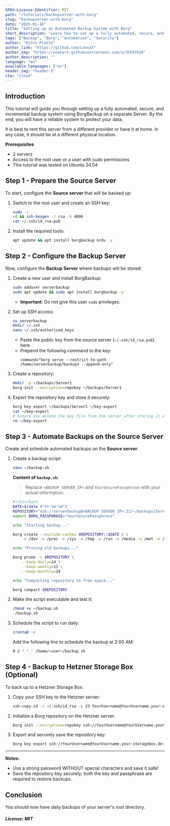 ```yaml
---
SPDX-License-Identifier: MIT
path: "/tutorials/backupserver-with-borg"
slug: "backupserver-with-borg"
date: "2025-01-16"
title: "Setting up an Automated Backup System with Borg"
short_description: "Learn how to set up a fully automated, secure, and incremental backup system using Borg on a separate Server."
tags: ["Backup", "Borg", "Automation", "Security"]
author: "Björn Platte"
author_link: "https://github.com/LonoxX"
author_img: "https://avatars.githubusercontent.com/u/35597628"
author_description: ""
language: "en"
available_languages: ["en"]
header_img: "header-5"
cta: "cloud"
---
```


## Introduction

This tutorial will guide you through setting up a fully automated, secure, and incremental backup system using BorgBackup on a separate Server. By the end, you will have a reliable system to protect your data.

It is best to rent this server from a different provider or have it at home. In any case, it should be at a different physical location.

**Prerequisites**

* 2 servers
* Access to the root user or a user with sudo permissions
* This tutorial was tested on Ubuntu 24.04

## Step 1 - Prepare the Source Server

To start, configure the **Source server** that will be backed up:

1. Switch to the root user and create an SSH key:
   ```bash
   sudo -i
   cd && ssh-keygen -t rsa -b 4096
   cat ~/.ssh/id_rsa.pub
   ```

2. Install the required tools:
   ```bash
   apt update && apt install borgbackup ncdu -y
   ```

## Step 2 - Configure the Backup Server

Now, configure the **Backup Server** where backups will be stored:

1. Create a new user and install BorgBackup:
   ```bash
   sudo adduser serverbackup
   sudo apt update && sudo apt install borgbackup -y
   ```
   - **Important**: Do not give this user `sudo` privileges.

2. Set up SSH access:
   ```bash
   su serverbackup
   mkdir ~/.ssh
   nano ~/.ssh/authorized_keys
   ```
   - Paste the public key from the source server (`~/.ssh/id_rsa.pub`) here.
   - Prepend the following command to the key:
     ```shell
     command="borg serve --restrict-to-path /home/serverbackup/backups --append-only"
     ```

3. Create a repository:
   ```bash
   mkdir -p ~/backups/Server1
   borg init --encryption=repokey ~/backups/Server1
   ```

4. Export the repository key and store it securely:
   ```bash
   borg key export ~/backups/Server1 ~/key-export
   cat ~/key-export
   # Ensure you delete the key file from the server after storing it securely
   rm ~/key-export
   ```

## Step 3 - Automate Backups on the Source Server

Create and schedule automated backups on the **Source server**:

1. Create a backup script:
   ```bash
   nano ~/backup.sh
   ```

   **Content of `backup.sh`:**

   > Replace `<BACKUP_SERVER_IP>` and `YourSecurePassphrase` with your actual information.

   ```bash
   #!/bin/bash
   DATE=$(date +"%Y-%m-%d")
   REPOSITORY="ssh://serverbackup@<BACKUP_SERVER_IP>:22/~/backups/Server1"
   export BORG_PASSPHRASE="YourSecurePassphrase"

   echo "Starting backup..."

   borg create --exclude-caches $REPOSITORY::$DATE / \
       -e /dev -e /proc -e /sys -e /tmp -e /run -e /media -e /mnt -e /var/log

   echo "Pruning old backups..."

   borg prune -v $REPOSITORY \
       --keep-daily=14 \
       --keep-weekly=12 \
       --keep-monthly=24

   echo "Compacting repository to free space..."

   borg compact $REPOSITORY
   ```

2. Make the script executable and test it:
   ```bash
   chmod +x ~/backup.sh
   ./backup.sh
   ```

3. Schedule the script to run daily:
   ```bash
   crontab -e
   ```
   Add the following line to schedule the backup at 2:00 AM:
   ```bash
   0 2 * * * /home/<user>/backup.sh
   ```

## Step 4 - Backup to Hetzner Storage Box (Optional)

To back up to a Hetzner Storage Box:

1. Copy your SSH key to the Hetzner server:
   ```bash
   ssh-copy-id -i ~/.ssh/id_rsa -p 23 YourUsername@YourUsername.your-storagebox.de
   ```

2. Initialize a Borg repository on the Hetzner server:
   ```bash
   borg init --encryption=repokey ssh://YourUsername@YourUsername.your-storagebox.de:23/./Backup/SERVERNAME
   ```

3. Export and securely save the repository key:
   ```bash
   borg key export ssh://YourUsername@YourUsername.your-storagebox.de:23/./Backup/SERVERNAME ~/hetzner-key
   ```

---

**Notes:**
- Use a strong password WITHOUT special characters and save it safe!
- Save the repository key securely; both the key and passphrase are required to restore backups.

## Conclusion

You should now have daily backups of your server's root directory.

##### License: MIT

<!--

Contributor's Certificate of Origin

By making a contribution to this project, I certify that:

(a) The contribution was created in whole or in part by me and I have
    the right to submit it under the license indicated in the file; or

(b) The contribution is based upon previous work that, to the best of my
    knowledge, is covered under an appropriate license and I have the
    right under that license to submit that work with modifications,
    whether created in whole or in part by me, under the same license
    (unless I am permitted to submit under a different license), as
    indicated in the file; or

(c) The contribution was provided directly to me by some other person
    who certified (a), (b) or (c) and I have not modified it.

(d) I understand and agree that this project and the contribution are
    public and that a record of the contribution (including all personal
    information I submit with it, including my sign-off) is maintained
    indefinitely and may be redistributed consistent with this project
    or the license(s) involved.

Signed-off-by: Carsten <hallo@carstev.de>

-->
